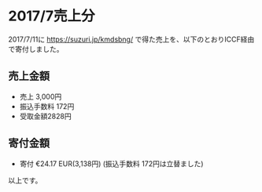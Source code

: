# 2017/7売上分

2017/7/11に https://suzuri.jp/kmdsbng/ で得た売上を、以下のとおりICCF経由で寄付しました。


## 売上金額
* 売上 3,000円
* 振込手数料 172円
* 受取金額2828円

## 寄付金額

* 寄付 €24.17  EUR(3,138円)
(振込手数料 172円は立替ました)


以上です。



